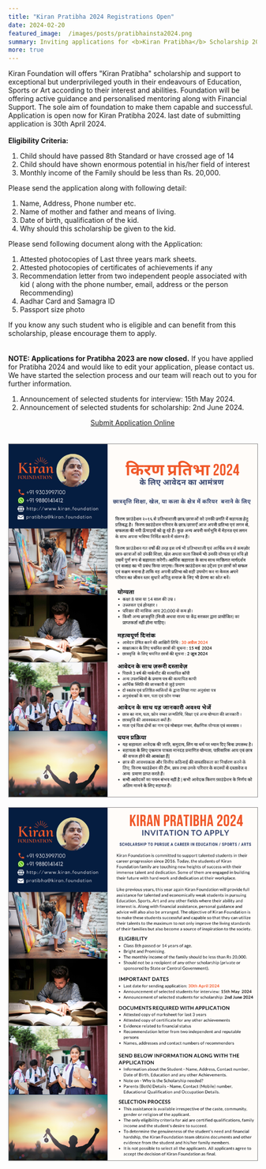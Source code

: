 ```yaml
---
title: "Kiran Pratibha 2024 Registrations Open"
date: 2024-02-20
featured_image:  /images/posts/pratibhainsta2024.png
summary: Inviting applications for <b>Kiran Pratibha</b> Scholarship 2024. All young achievers, please note that 30th April 2024, is the last date to your submit application. 
more: true
---
```


Kiran Foundation will offers "Kiran Pratibha" scholarship and support to exceptional but underprivileged youth in their endeavours of Education, Sports or Art according to their interest and abilities. Foundation will be offering active guidance and personalised mentoring along with Financial Support. The sole aim of foundation to make them capable and successful. Application is open now for Kiran Pratibha 2024. last date of submitting application is 30th April 2024.<br/><br/>
<b>Eligibility Criteria:</b>
1. Child should have passed 8th Standard or have crossed age of 14
2. Child should have shown enormous potential in his/her field of interest
3. Monthly income of the Family should be less than Rs. 20,000.

Please send the application along with following detail:
1. Name, Address, Phone number etc. 
2. Name of mother and father and means of living.
3. Date of birth, qualification of the kid.
4. Why should this scholarship be given to the kid.

Please send following document along with the Application:
1. Attested photocopies of Last three years mark sheets.
2. Attested photocopies of certificates of achievements if any
3. Recommendation letter from two independent people associated with kid ( along with the phone number, email, address or the person Recommending)
4. Aadhar Card and Samagra ID
5. Passport size photo

If you know any such student who is eligible and can benefit from this scholarship, please encourage them to apply. 
<br/> <br/> <br/>
             <b> NOTE: 
              Applications for Pratibha 2023 are now closed.</b>  If you have applied for Pratibha 2024 and would like to edit your application,
                please contact us. We have started the selection process and our team will reach out to you for further information. <br/>

1. Announcement of selected students for interview: 15th May  2024. 
2. Announcement of selected students for scholarship: 2nd June 2024. 
          <br/>
 <div class="button" align="center">
					<a href="https://forms.gle/8Q3Hxxe4jpcLRWbt8">Submit Application Online</a>
</div>
<br/> <br/>
<img src="/images/posts/pratibha2024.png" style="border: 1px solid #888;"/>
<br/><br/>
<img src="/images/posts/pratibha_2024.png" style="border: 1px solid #888;"/>
